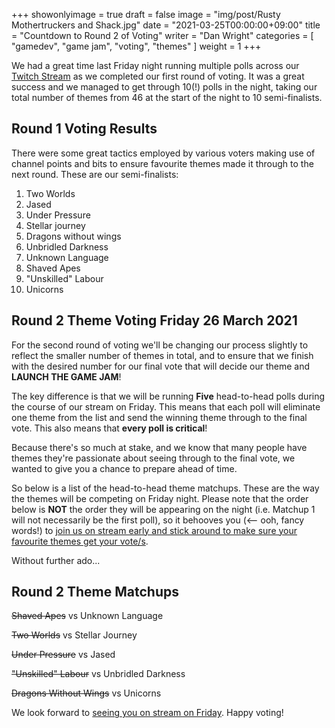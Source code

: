 +++
showonlyimage = true
draft = false
image = "img/post/Rusty Mothertruckers and Shack.jpg"
date = "2021-03-25T00:00:00+09:00"
title = "Countdown to Round 2 of Voting"
writer = "Dan Wright"
categories = [ "gamedev", "game jam", "voting", "themes" ]
weight = 1
+++

We had a great time last Friday night running multiple polls across our [Twitch Stream](https://www.twitch.tv/grahamweldon) as we completed our first round of voting. It was a great success and we managed to get through 10(!) polls in the night, taking our total number of themes from 46 at the start of the night to 10 semi-finalists.

## Round 1 Voting Results

There were some great tactics employed by various voters making use of channel points and bits to ensure favourite themes made it through to the next round. These are our semi-finalists:

1. Two Worlds
2. Jased
3. Under Pressure
4. Stellar journey
5. Dragons without wings
6. Unbridled Darkness
7. Unknown Language
8. Shaved Apes
9. "Unskilled" Labour
10. Unicorns

## Round 2 Theme Voting Friday 26 March 2021

For the second round of voting we'll be changing our process slightly to reflect the smaller number of themes in total, and to ensure that we finish with the desired number for our final vote that will decide our theme and **LAUNCH THE GAME JAM**!

The key difference is that we will be running **Five** head-to-head polls during the course of our stream on Friday. This means that each poll will eliminate one theme from the list and send the winning theme through to the final vote. This also means that **every poll is critical**!

Because there's so much at stake, and we know that many people have themes they're passionate about seeing through to the final vote, we wanted to give you a chance to prepare ahead of time.

So below is a list of the head-to-head theme matchups. These are the way the themes will be competing on Friday night. Please note that the order below is **NOT** the order they will be appearing on the night (i.e. Matchup 1 will not necessarily be the first poll), so it behooves you (<-- ooh, fancy words!) to [join us on stream early and stick around to make sure your favourite themes get your vote/s](https://www.twitch.tv/grahamweldon).

Without further ado...

## Round 2 Theme Matchups

~~Shaved Apes~~ vs Unknown Language

~~Two Worlds~~ vs Stellar Journey

~~Under Pressure~~ vs Jased

~~"Unskilled" Labour~~ vs Unbridled Darkness

~~Dragons Without Wings~~ vs Unicorns

We look forward to [seeing you on stream on Friday](https://www.twitch.tv/grahamweldon). Happy voting!
